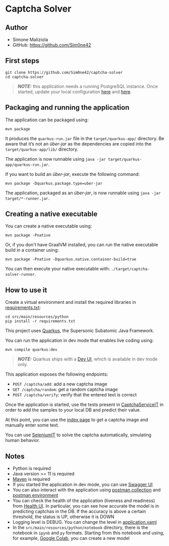 # Captcha Solver

## Author

* Simone Maliziola
* GitHub: https://github.com/Sim0ne42

## First steps

```
git clone https://github.com/Sim0ne42/captcha-solver
cd captcha-solver
```

> **_NOTE:_**  this application needs a running PostgreSQL instance. Once started, update your local
> configuration [here](src/main/resources/application.yaml) and [here](src/main/resources/python/captcha.py).

## Packaging and running the application

The application can be packaged using:

```shell script
mvn package
```

It produces the `quarkus-run.jar` file in the `target/quarkus-app/` directory.
Be aware that it’s not an _über-jar_ as the dependencies are copied into the `target/quarkus-app/lib/` directory.

The application is now runnable using `java -jar target/quarkus-app/quarkus-run.jar`.

If you want to build an _über-jar_, execute the following command:

```shell script
mvn package -Dquarkus.package.type=uber-jar
```

The application, packaged as an _über-jar_, is now runnable using `java -jar target/*-runner.jar`.

## Creating a native executable

You can create a native executable using:

```shell script
mvn package -Pnative
```

Or, if you don't have GraalVM installed, you can run the native executable build in a container using:

```shell script
mvn package -Pnative -Dquarkus.native.container-build=true
```

You can then execute your native executable with: `./target/captcha-solver-runner`.

## How to use it

Create a virtual environment and install the required libraries
in [requirements.txt](src/main/resources/python/requirements.txt):

```shell script
cd src/main/resources/python   
pip install -r requirements.txt
```

This project uses [Quarkus](https://quarkus.io/), the Supersonic Subatomic Java Framework.

You can run the application in dev mode that enables live coding using:

```shell script
mvn compile quarkus:dev
```

> **_NOTE:_**  Quarkus ships with a [Dev UI](http://localhost:8080/q/dev/), which is available in dev mode only.

This application exposes the following endpoints:

* `POST /captcha/add`: add a new captcha image
* `GET /captcha/random`: get a random captcha image
* `POST /captcha/verify`: verify that the entered text is correct

Once the application is started, use the tests present
in [CaptchaServiceIT](src/test/java/org/captcha/solver/service/CaptchaServiceIT.java)
in order to add the samples to your local DB and predict their value.

At this point, you can use the [index page](http://localhost:63342/captcha-solver/target/classes/index.html)
to get a captcha image and manually enter some text.

You can use [SeleniumIT](src/test/java/org/captcha/solver/SeleniumIT.java) to solve the captcha automatically,
simulating human behavior.

## Notes

* Python is required
* Java version >= 11 is required
* [Maven](https://maven.apache.org/) is required
* If you started the application in dev mode, you can use [Swagger UI](http://localhost:8080/q/swagger-ui/)
* You can also interact with the application using [postman collection](postman_collection.json)
  and [postman environment](postman_environment.json)
* You can check the health of the application (liveness and readiness)
  from [Health UI](http://localhost:8080/q/health-ui/).
  In particular, you can see how accurate the model is in predicting captchas in the DB.
  If the accuracy is above a certain threshold, the status is UP, otherwise it is DOWN
* Logging level is DEBUG. You can change the level in [application.yaml](src/main/resources/application.yaml)
* In the `src/main/resources/python/notebook` directory, there is the notebook in `ipynb` and `py` formats.
  Starting from this notebook and using, for example, [Google Colab](https://colab.research.google.com/),
  you can create a new model
